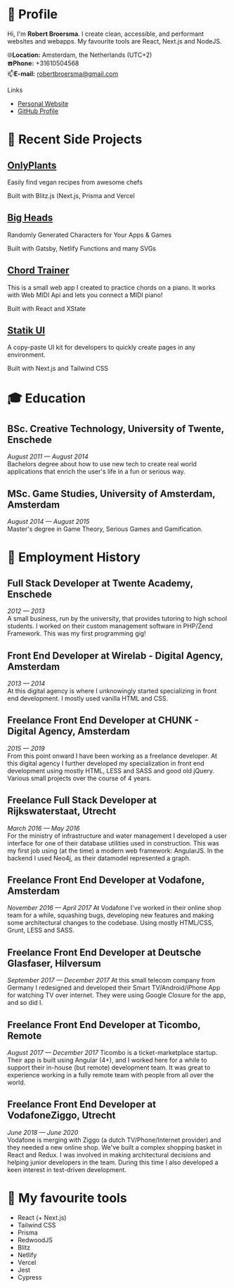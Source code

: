 # 👨 Profile

Hi, I'm **Robert Broersma**. I create clean, accessible, and performant websites and webapps. My favourite tools are React, Next.js and NodeJS.

🌐**Location:** Amsterdam, the Netherlands (UTC+2)\
☎️**Phone:** +31610504568\
📫**E-mail:** robertbroersma@gmail.com

Links

- [Personal Website](http://robertbroersma.com/)
- [GitHub Profile](https://github.com/RobertBroersma)

# 🚧 Recent Side Projects

## [OnlyPlants](https://onlyplants.app/)

Easily find vegan recipes from awesome chefs

Built with Blitz.js (Next.js, Prisma and Vercel

## [Big Heads](https://bigheads.io/)

Randomly Generated Characters for Your Apps & Games

Built with Gatsby, Netlify Functions and many SVGs

## [Chord Trainer](https://chord-trainer.netlify.app/)

This is a small web app I created to practice chords on a piano.
It works with Web MIDI Api and lets you connect a MIDI piano!

Built with React and XState

## [Statik UI](https://statik.ly)

A copy-paste UI kit for developers to quickly create pages in any environment.

Built with Next.js and Tailwind CSS

# 🎓 Education

## BSc. Creative Technology, University of Twente, Enschede

_August 2011 — August 2014_\
Bachelors degree about how to use new tech to create real world
applications that enrich the user's life in a fun or serious way.

## MSc. Game Studies, University of Amsterdam, Amsterdam

_August 2014 — August 2015_\
Master's degree in Game Theory, Serious Games and Gamification.

# 💼 Employment History

## Full Stack Developer at Twente Academy, Enschede

_2012 — 2013_\
A small business, run by the university, that provides tutoring to high school
students. I worked on their custom management software in PHP/Zend
Framework.
This was my first programming gig!

## Front End Developer at Wirelab - Digital Agency, Amsterdam

_2013 — 2014_\
At this digital agency is where I unknowingly started specializing in front end
development. I mostly used vanilla HTML and CSS.

## Freelance Front End Developer at CHUNK - Digital Agency, Amsterdam

_2015 — 2019_\
From this point onward I have been working as a freelance developer.
At this digital agency I further developed my specialization in front end
development using mostly HTML, LESS and SASS and good old jQuery.
Various small projects over the course of 4 years.

## Freelance Full Stack Developer at Rijkswaterstaat, Utrecht

_March 2016 — May 2016_\
For the ministry of infrastructure and water management I developed a user
interface for one of their database utilities used in construction. This was
my first job using (at the time) a modern web framework: AngularJS. In the
backend I used Neo4j, as their datamodel represented a graph.

## Freelance Front End Developer at Vodafone, Amsterdam

_November 2016 — April 2017_
At Vodafone I've worked in their online shop team for a while, squashing
bugs, developing new features and making some architectural changes to
the codebase. Using mostly HTML/CSS, Grunt, LESS and SASS.

## Freelance Front End Developer at Deutsche Glasfaser, Hilversum

_September 2017 — December 2017_
At this small telecom company from Germany I redesigned and developed
their Smart TV/Android/iPhone App for watching TV over internet. They were
using Google Closure for the app, and so did I.

## Freelance Front End Developer at Ticombo, Remote

_August 2017 — December 2017_
Ticombo is a ticket-marketplace startup. Their app is built using Angular
(4+), and I worked here for a while to support their in-house (but remote) development team.
It was great to experience working in a fully remote team with people from
all over the world.

## Freelance Front End Developer at VodafoneZiggo, Utrecht

_June 2018 — June 2020_\
Vodafone is merging with Ziggo (a dutch
TV/Phone/Internet provider) and they needed a new online shop. We've built a complex shopping basket in React and Redux. I was involved in making architectural decisions and helping junior developers in the team. During this time I also developed a keen interest in test-driven development.

# 💯 My favourite tools

- React (+ Next.js)
- Tailwind CSS
- Prisma
- RedwoodJS
- Blitz
- Netlify
- Vercel
- Jest
- Cypress
